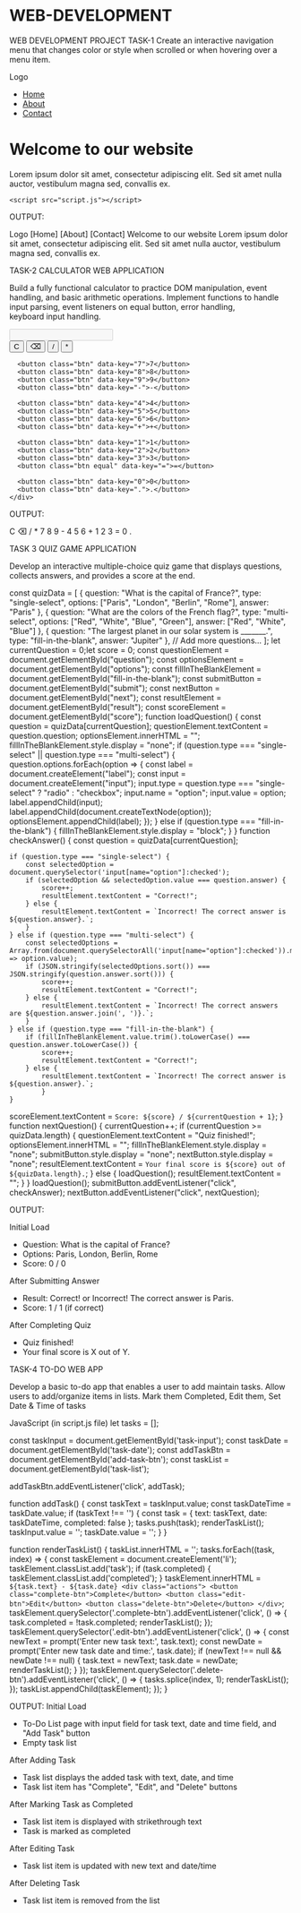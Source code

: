 # WEB-DEVELOPMENT
WEB DEVELOPMENT PROJECT
 TASK-1 Create an interactive navigation menu that changes color or style when scrolled or when hovering over a menu item.


<!DOCTYPE html>
<html lang="en">
<head>
    <meta charset="UTF-8">
    <meta name="viewport" content="width=device-width, initial-scale=1.0">
    <title>Responsive Landing Page</title>
    <link rel="stylesheet" href="styles.css">
</head>
<body>
    <nav id="navbar">
        <div class="logo">Logo</div>
        <ul class="nav-links">
            <li><a href="#">Home</a></li>
            <li><a href="#">About</a></li>
            <li><a href="#">Contact</a></li>
        </ul>
    </nav>
    <div class="content">
        <!-- Your page content here -->
        <h1>Welcome to our website</h1>
        <p>Lorem ipsum dolor sit amet, consectetur adipiscing elit. Sed sit amet nulla auctor, vestibulum magna sed, convallis ex.</p>
    </div>

    <script src="script.js"></script>
</body>
</html>

OUTPUT:

Logo
[Home]
[About]
[Contact]
Welcome to our website
Lorem ipsum dolor sit amet, consectetur adipiscing elit. Sed sit amet nulla auctor, vestibulum magna sed, convallis ex.


TASK-2 CALCULATOR WEB APPLICATION

Build a fully functional calculator to practice DOM manipulation, event handling, and basic arithmetic operations.
Implement functions to handle input parsing, event listeners on equal button, error handling, keyboard input handling.

<!DOCTYPE html>
<html lang="en">
<head>
  <meta charset="UTF-8" />
  <title>Calculator</title>
  <link rel="stylesheet" href="style.css" />
</head>
<body>
  <div class="calculator">
    <input type="text" id="display" disabled />
    <div class="buttons">
      <button class="btn" data-key="C">C</button>
      <button class="btn" data-key="⌫">⌫</button>
      <button class="btn" data-key="/">/</button>
      <button class="btn" data-key="*">*</button>

      <button class="btn" data-key="7">7</button>
      <button class="btn" data-key="8">8</button>
      <button class="btn" data-key="9">9</button>
      <button class="btn" data-key="-">-</button>

      <button class="btn" data-key="4">4</button>
      <button class="btn" data-key="5">5</button>
      <button class="btn" data-key="6">6</button>
      <button class="btn" data-key="+">+</button>

      <button class="btn" data-key="1">1</button>
      <button class="btn" data-key="2">2</button>
      <button class="btn" data-key="3">3</button>
      <button class="btn equal" data-key="=">=</button>

      <button class="btn" data-key="0">0</button>
      <button class="btn" data-key=".">.</button>
    </div>
  </div>

  <script src="main.js"></script>
</body>
</html>

OUTPUT:

C ⌫ / * 7 8 9 - 4 5 6 + 1 2 3 = 0 .

TASK 3 QUIZ GAME APPLICATION

Develop an interactive multiple-choice quiz game that displays questions, collects answers, and provides a score at the end.


const quizData = [
    {
    question: "What is the capital of France?",
        type: "single-select",
        options: ["Paris", "London", "Berlin", "Rome"],
        answer: "Paris"
    },
    {
    question: "What are the colors of the French flag?",
        type: "multi-select",
        options: ["Red", "White", "Blue", "Green"],
        answer: ["Red", "White", "Blue"]
    },
    {
    question: "The largest planet in our solar system is _______.",
        type: "fill-in-the-blank",
        answer: "Jupiter"
    }, // Add more questions...
];
let currentQuestion = 0;let score = 0;
const questionElement = document.getElementById("question");
const optionsElement = document.getElementById("options");
const fillInTheBlankElement = document.getElementById("fill-in-the-blank");
const submitButton = document.getElementById("submit");
const nextButton = document.getElementById("next");
const resultElement = document.getElementById("result");
const scoreElement = document.getElementById("score");
function loadQuestion() {
    const question = quizData[currentQuestion];
    questionElement.textContent = question.question;
    optionsElement.innerHTML = "";
    fillInTheBlankElement.style.display = "none";
 if (question.type === "single-select" || question.type === "multi-select") {
        question.options.forEach(option => {
            const label = document.createElement("label");
            const input = document.createElement("input");
            input.type = question.type === "single-select" ? "radio" : "checkbox";
            input.name = "option";
            input.value = option;
            label.appendChild(input);
            label.appendChild(document.createTextNode(option));
            optionsElement.appendChild(label);
        });
    } else if (question.type === "fill-in-the-blank") {
        fillInTheBlankElement.style.display = "block";
        }
}
function checkAnswer() {
    const question = quizData[currentQuestion];

    if (question.type === "single-select") {
        const selectedOption = document.querySelector('input[name="option"]:checked');
        if (selectedOption && selectedOption.value === question.answer) {
            score++;
            resultElement.textContent = "Correct!";
        } else {
            resultElement.textContent = `Incorrect! The correct answer is ${question.answer}.`;
        }
    } else if (question.type === "multi-select") {
        const selectedOptions = Array.from(document.querySelectorAll('input[name="option"]:checked')).map(option => option.value);
        if (JSON.stringify(selectedOptions.sort()) === JSON.stringify(question.answer.sort())) {
            score++;
            resultElement.textContent = "Correct!";
        } else {
            resultElement.textContent = `Incorrect! The correct answers are ${question.answer.join(', ')}.`;
        }
    } else if (question.type === "fill-in-the-blank") {
        if (fillInTheBlankElement.value.trim().toLowerCase() === question.answer.toLowerCase()) {
            score++;
            resultElement.textContent = "Correct!";
        } else {
            resultElement.textContent = `Incorrect! The correct answer is ${question.answer}.`;
            }
    }
 scoreElement.textContent = `Score: ${score} / ${currentQuestion + 1}`;
}
function nextQuestion() {
    currentQuestion++;
    if (currentQuestion >= quizData.length) {
        questionElement.textContent = "Quiz finished!";
        optionsElement.innerHTML = "";
        fillInTheBlankElement.style.display = "none";
        submitButton.style.display = "none";
        nextButton.style.display = "none";
        resultElement.textContent = `Your final score is ${score} out of ${quizData.length}.`;
    } else {
        loadQuestion();
        resultElement.textContent = "";    }
}
loadQuestion();
submitButton.addEventListener("click", checkAnswer);
nextButton.addEventListener("click", nextQuestion);

OUTPUT:

Initial Load
- Question: What is the capital of France?
- Options: Paris, London, Berlin, Rome
- Score: 0 / 0

After Submitting Answer
- Result: Correct! or Incorrect! The correct answer is Paris.
- Score: 1 / 1 (if correct)

After Completing Quiz
- Quiz finished!
- Your final score is X out of Y.


TASK-4 TO-DO WEB APP

Develop a basic to-do app that enables a user to add maintain tasks.
Allow users to add/organize items in lists. Mark them Completed, Edit them, Set Date & Time of tasks
 
JavaScript (in script.js file)
let tasks = [];

const taskInput = document.getElementById('task-input');
const taskDate = document.getElementById('task-date');
const addTaskBtn = document.getElementById('add-task-btn');
const taskList = document.getElementById('task-list');

addTaskBtn.addEventListener('click', addTask);

function addTask() {
    const taskText = taskInput.value;
    const taskDateTime = taskDate.value;
    if (taskText !== '') {
        const task = {
            text: taskText,
            date: taskDateTime,
            completed: false
        };
        tasks.push(task);
        renderTaskList();
        taskInput.value = '';
        taskDate.value = '';
    }
}

function renderTaskList() {
    taskList.innerHTML = '';
    tasks.forEach((task, index) => {
        const taskElement = document.createElement('li');
        taskElement.classList.add('task');
        if (task.completed) {
            taskElement.classList.add('completed');
        }
        taskElement.innerHTML = `
            ${task.text} - ${task.date}
            <div class="actions">
                <button class="complete-btn">Complete</button>
                <button class="edit-btn">Edit</button>
                <button class="delete-btn">Delete</button>
            </div>
        `;
        taskElement.querySelector('.complete-btn').addEventListener('click', () => {
            task.completed = !task.completed;
            renderTaskList();
        });
        taskElement.querySelector('.edit-btn').addEventListener('click', () => {
            const newText = prompt('Enter new task text:', task.text);
            const newDate = prompt('Enter new task date and time:', task.date);
            if (newText !== null && newDate !== null) {
                task.text = newText;
                task.date = newDate;
                renderTaskList();
            }
        });
        taskElement.querySelector('.delete-btn').addEventListener('click', () => {
            tasks.splice(index, 1);
            renderTaskList();
        });
        taskList.appendChild(taskElement);
    });
}

OUTPUT:
Initial Load
- To-Do List page with input field for task text, date and time field, and "Add Task" button
- Empty task list

After Adding Task
- Task list displays the added task with text, date, and time
- Task list item has "Complete", "Edit", and "Delete" buttons

After Marking Task as Completed
- Task list item is displayed with strikethrough text
- Task is marked as completed

After Editing Task
- Task list item is updated with new text and date/time

After Deleting Task
- Task list item is removed from the list


